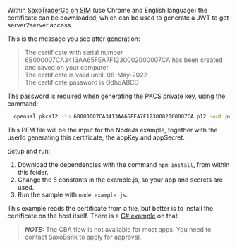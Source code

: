 Within [SaxoTraderGo on SIM](https://www.saxotrader.com/sim/d/myAccount) (use Chrome and English language) the certificate can be downloaded, which can be used to generate a JWT to get server2server access.

This is the message you see after generation:
> The certificate with serial number 6B000007CA3413AA65FEA7F1230002000007CA has been created and saved on your computer.\
> The certificate is valid until: 08-May-2022\
> The certificate password is GdhqABCD

The password is required when generating the PKCS private key, using the command:

```cmd
  openssl pkcs12 -in 6B000007CA3413AA65FEA7F1230002000007CA.p12 -out private-key-with-cert.pem -clcerts -nodes -passin pass:GdhqABCD
```

This PEM file will be the input for the NodeJs example, together with the userId generating this certificate, the appKey and appSecret.

Setup and run:
1. Download the dependencies with the command ``` npm install ```, from within this folder.
2. Change the 5 constants in the example.js, so your app and secrets are used.
3. Run the sample with ``` node example.js ```.

This example reads the certificate from a file, but better is to install the certificate on the host itself. There is a [C# example](https://github.com/SaxoBank/openapi-samples-csharp/tree/master/authentication/Authentication_Cba) on that.

> **_NOTE:_** The CBA flow is not available for most apps. You need to contact SaxoBank to apply for approval.
